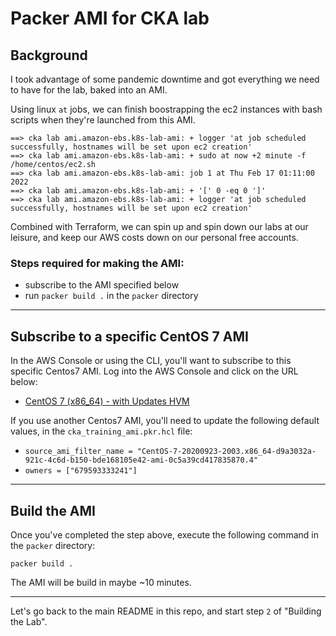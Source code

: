 # Packer AMI for CKA lab
## Background
I took advantage of some pandemic downtime and got everything we need to have for the lab, baked into an AMI.  

Using linux `at` jobs, we can finish boostrapping the ec2 instances with bash scripts when they're launched from this AMI.  

```
==> cka lab ami.amazon-ebs.k8s-lab-ami: + logger 'at job scheduled successfully, hostnames will be set upon ec2 creation'
==> cka lab ami.amazon-ebs.k8s-lab-ami: + sudo at now +2 minute -f /home/centos/ec2.sh
==> cka lab ami.amazon-ebs.k8s-lab-ami: job 1 at Thu Feb 17 01:11:00 2022
==> cka lab ami.amazon-ebs.k8s-lab-ami: + '[' 0 -eq 0 ']'
==> cka lab ami.amazon-ebs.k8s-lab-ami: + logger 'at job scheduled successfully, hostnames will be set upon ec2 creation'
```

Combined with Terraform, we can spin up and spin down our labs at our leisure, and keep our AWS costs down on our personal free accounts.  

### Steps required for making the AMI:
- subscribe to the AMI specified below
- run `packer build .` in the `packer` directory

---
## Subscribe to a specific CentOS 7 AMI
In the AWS Console or using the CLI, you'll want to subscribe to this specific Centos7 AMI.  Log into the AWS Console and click on the URL below:
- [CentOS 7 (x86_64) - with Updates HVM](https://console.aws.amazon.com/marketplace/home?region=us-east-1#/subscriptions/d9a3032a-921c-4c6d-b150-bde168105e42)

If you use another Centos7 AMI, you'll need to update the following default values, in the `cka_training_ami.pkr.hcl` file:
- `source_ami_filter_name = "CentOS-7-20200923-2003.x86_64-d9a3032a-921c-4c6d-b150-bde168105e42-ami-0c5a39cd417835870.4"`
- `owners = ["679593333241"]`
---
## Build the AMI
Once you've completed the step above, execute the following command in the `packer` directory:

`packer build .`  

The AMI will be build in maybe ~10 minutes.  

---

Let's go back to the main README in this repo, and start step `2` of "Building the Lab".